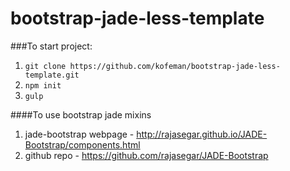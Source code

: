 # bootstrap-jade-less-template

###To start project:

1. `git clone https://github.com/kofeman/bootstrap-jade-less-template.git`
2. `npm init`
3. `gulp`

####To use bootstrap jade mixins 

1) jade-bootstrap webpage - http://rajasegar.github.io/JADE-Bootstrap/components.html
2) github repo - https://github.com/rajasegar/JADE-Bootstrap
